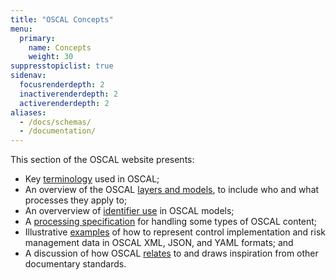 ```yaml
---
title: "OSCAL Concepts"
menu:
  primary:
    name: Concepts
    weight: 30
suppresstopiclist: true
sidenav:
  focusrenderdepth: 2
  inactiverenderdepth: 2
  activerenderdepth: 2
aliases:
  - /docs/schemas/
  - /documentation/
---
```


This section of the OSCAL website presents:

- Key [terminology](terminology/) used in OSCAL;
- An overview of the OSCAL [layers and models](layer/), to include who and what processes they apply to;
- An oververview of [identifier use](identifier-use) in OSCAL models;
- A [processing specification](processing/) for handling some types of OSCAL content;
- Illustrative [examples](examples/) of how to represent control implementation and risk management data in OSCAL XML, JSON, and YAML formats; and
- A discussion of how OSCAL [relates](relations-to-other/) to and draws inspiration from other documentary standards.
